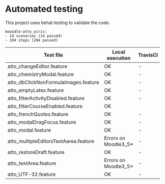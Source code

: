 
# Automated testing

This project uses behat testing to validate the code.

    mooodle-atto_wiris:
    - 14 scenarios (14 passed)
    - 284 steps (284 passed)

| Test file  | Local execution  | TravisCI |
|---|---| - |
| atto_changeEditor.feature | OK | - |
| atto_chemistryModal.feature | OK | - |
| atto_dbClickNonFormulaImages.feature | OK | - |
| atto_emptyLatex.feature | OK | - |
| atto_filterActivityDisabled.feature | OK | - |
| atto_filterCourseEnabled.feature | OK |
| atto_frenchQuotes.feature | OK | - |
| atto_modalDragFocus.feature | OK | - |
| atto_modal.feature | OK | - |
| atto_multipleEditorsTextAarea.feature | Errors on Moodle3_5* | - |
| atto_restoreDraft.feature | OK | - |
| atto_textArea.feature | Errors on Moodle3_5* | - |
| atto_UTF-32.feature | OK | - |